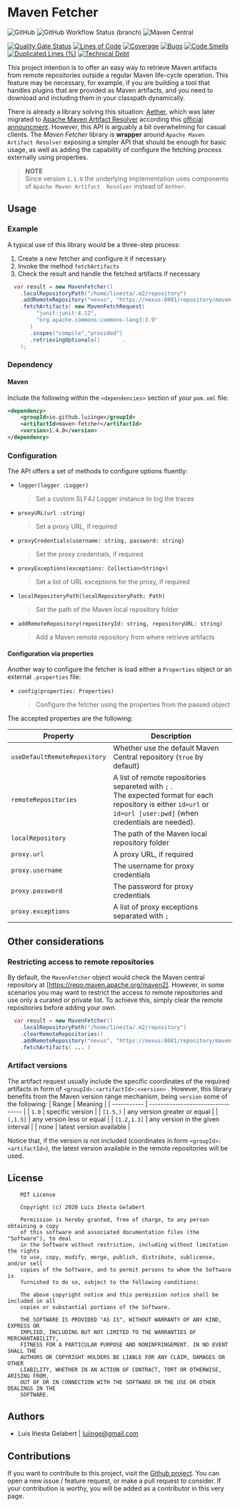 Maven Fetcher
================================================================================

![GitHub](https://img.shields.io/github/license/luiinge/maven-fetcher?style=plastic)
![GitHub Workflow Status (branch)](https://img.shields.io/github/workflow/status/luiinge/maven-fetcher/quality%20check/master?style=plastic)
![Maven Central](https://img.shields.io/maven-central/v/io.github.luiinge/maven-fetcher?style=plastic)

[![Quality Gate Status](https://sonarcloud.io/api/project_badges/measure?project=luiinge_maven-fetcher&metric=alert_status)](https://sonarcloud.io/dashboard?id=luiinge_maven-fetcher)
[![Lines of Code](https://sonarcloud.io/api/project_badges/measure?project=luiinge_maven-fetcher&metric=ncloc)](https://sonarcloud.io/dashboard?id=luiinge_maven-fetcher)
[![Coverage](https://sonarcloud.io/api/project_badges/measure?project=luiinge_maven-fetcher&metric=coverage)](https://sonarcloud.io/dashboard?id=luiinge_maven-fetcher)
[![Bugs](https://sonarcloud.io/api/project_badges/measure?project=luiinge_maven-fetcher&metric=bugs)](https://sonarcloud.io/dashboard?id=luiinge_maven-fetcher)
[![Code Smells](https://sonarcloud.io/api/project_badges/measure?project=luiinge_maven-fetcher&metric=code_smells)](https://sonarcloud.io/dashboard?id=luiinge_maven-fetcher)
[![Duplicated Lines (%)](https://sonarcloud.io/api/project_badges/measure?project=luiinge_maven-fetcher&metric=duplicated_lines_density)](https://sonarcloud.io/dashboard?id=luiinge_maven-fetcher)
[![Technical Debt](https://sonarcloud.io/api/project_badges/measure?project=luiinge_maven-fetcher&metric=sqale_index)](https://sonarcloud.io/dashboard?id=luiinge_maven-maven-fetcher)



This project intention is to offer an easy way to retrieve Maven artifacts from remote repositories
outside a regular Maven life-cycle operation. This feature may be necessary, for example, if you are
building a tool that handles plugins that are provided as Maven artifacts, and you need to download
 and including them in your classpath dynamically.

There is already a library solving this situation: [Aether][1], which was later migrated to 
[Apache Maven Artifact Resolver][2] according this [official announcment](https://projects.eclipse.org/projects/technology.aether/reviews/termination-review). 
However, this API is arguably a bit overwhelming for casual clients. 
The *Maven Fetcher* library is **wrapper** around `Apache Maven Artifact Resolver` exposing
a simpler API that should be enough for basic usage, as well as adding the capability of configure
the fetching process externally using properties.

> **NOTE**  
> Since version `1.1.0` the underlying implementation uses components of `Apache Maven Artifact 
> Resolver` instead of `Aether`.

Usage
-----------------------------------------------------------------------------------------

### Example
A typical use of this library would be a three-step process:
1. Create a new fetcher and configure it if necessary
1. Invoke the method `fetchArtifacts`
1. Check the result and handle the fetched artifacts if necessary

```java
  var result = new MavenFetcher()
    .localRepositoryPath("/home/linesta/.m2/repository")
    .addRemoteRepository("nexus", "https://nexus:8081/repository/maven-releases")
    .fetchArtifacts( new MavenFetchRequest(
         "junit:junit:4.12",
         "org.apache.commons:commons-lang3:3.9"
       )
       .scopes("compile","provided")
       .retrievingOptionals()       .
    );
```

### Dependency

#### Maven
Include the following within the `<dependencies>` section of your `pom.xml` file:
```xml
<dependency>
    <groupId>io.github.luiinge</groupId>
    <artifactId>maven-fetcher</artifactId>
    <version>1.4.0</version>
</dependency>
```


### Configuration

The API offers a set of methods to configure options fluently:

- `logger(logger :Logger)`

  > Set a custom SLF4J Logger instance to log the traces

- `proxyURL(url :string)`

  > Set a proxy URL, if required

- `proxyCredentials(username: string, password: string)`

  > Set the proxy credentials, if required

- `proxyExceptions(exceptions: Collection<String>)`

  > Set a list of URL exceptions for the proxy, if required

- `localRepositoryPath(localRepositoryPath: Path)`

  > Set the path of the Maven local repository folder

- `addRemoteRepository(repositoryId: string, repositoryURL: string)`

  > Add a Maven remote repository from where retrieve artifacts

#### Configuration via properties

Another way to configure the fetcher is load either a `Properties` object or an external  `.properties` file:

- `config(properties: Properties)`

   >  Configure the fetcher using the properties from the passed object


The accepted properties are the following:

| Property                     | Description                                                                                                                                                              |
|------------------------------|--------------------------------------------------------------------------------------------------------------------------------------------------------------------------|
| `useDefaultRemoteRepository` | Whether use the default Maven Central repository (`true` by default)                                                                                                     |
| `remoteRepositories`         | A list of remote repositories separeted with `;` .<br/> The expected format for each repository is either `id=url` or `id=url [user:pwd]` (when credentials are needed). |
| `localRepository`            | The path of the Maven local repository folder                                                                                                                            |
| `proxy.url`                  | A proxy URL, if required                                                                                                                                                 |
| `proxy.username`             | The username for proxy credentials                                                                                                                                       |
| `proxy.password`             | The password for proxy credentials                                                                                                                                       |
| `proxy.exceptions`           | A list of proxy exceptions separated with `;`                                                                                                                            |


Other considerations
-----------------------------------------------------------------------------------------

### Restricting access to remote repositories
By default, the `MavenFetcher` object would check the Maven central repository at 
[https://repo.maven.apache.org/maven2]. However, in some scenarios you may want to 
restrict the access to remote repositories and use only a curated or private list.
To achieve this, simply clear the remote repositories before adding your own.

```java
  var result = new MavenFetcher()
    .localRepositoryPath("/home/linesta/.m2/repository")
    .clearRemoteRepositories()
    .addRemoteRepository("nexus", "https://nexus:8081/repository/maven-releases")
    .fetchArtifacts( ... )
```

### Artifact versions

The artifact request usually include the specific coordinates of the required artifacts 
in form of `<groupId>:<artifactId>:<version>` . However, this library benefits from the 
Maven version range mechanism, being `version` some of the following:
| Range       | Meaning                           |
| ----------- | --------------------------------- |
| `1.0`       | specific version                  |
| `[1.5,)`    | any version greater or equal      |
| `(,1.5]`    | any version less or equal         |
| `[1.2,1.3]` | any version in the given interval |
| none        | latest version available          |

Notice that, if the version is not included (coordinates in form `<groupId>:<artifactId>`),
the latest version available in the remote repositories will be used.




License
-----------------------------------------------------------------------------------------

```
    MIT License

    Copyright (c) 2020 Luis Iñesta Gelabert

    Permission is hereby granted, free of charge, to any person obtaining a copy
    of this software and associated documentation files (the "Software"), to deal
    in the Software without restriction, including without limitation the rights
    to use, copy, modify, merge, publish, distribute, sublicense, and/or sell
    copies of the Software, and to permit persons to whom the Software is
    furnished to do so, subject to the following conditions:

    The above copyright notice and this permission notice shall be included in all
    copies or substantial portions of the Software.

    THE SOFTWARE IS PROVIDED "AS IS", WITHOUT WARRANTY OF ANY KIND, EXPRESS OR
    IMPLIED, INCLUDING BUT NOT LIMITED TO THE WARRANTIES OF MERCHANTABILITY,
    FITNESS FOR A PARTICULAR PURPOSE AND NONINFRINGEMENT. IN NO EVENT SHALL THE
    AUTHORS OR COPYRIGHT HOLDERS BE LIABLE FOR ANY CLAIM, DAMAGES OR OTHER
    LIABILITY, WHETHER IN AN ACTION OF CONTRACT, TORT OR OTHERWISE, ARISING FROM,
    OUT OF OR IN CONNECTION WITH THE SOFTWARE OR THE USE OR OTHER DEALINGS IN THE
    SOFTWARE.
```


Authors
-----------------------------------------------------------------------------------------

- Luis Iñesta Gelabert  |  luiinge@gmail.com


Contributions
-----------------------------------------------------------------------------------------
If you want to contribute to this project, visit the
[Github project](https://github.com/luiinge/maven-fetcher). You can open a new issue / feature
request, or make a pull request to consider. If your contribution is worthy, you will be added
as a contributor in this very page.





[1]: <https://projects.eclipse.org/projects/technology.aether>
[2]: <https://maven.apache.org/resolver/>
